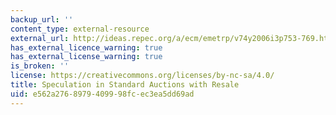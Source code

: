 ```yaml
---
backup_url: ''
content_type: external-resource
external_url: http://ideas.repec.org/a/ecm/emetrp/v74y2006i3p753-769.html
has_external_licence_warning: true
has_external_license_warning: true
is_broken: ''
license: https://creativecommons.org/licenses/by-nc-sa/4.0/
title: Speculation in Standard Auctions with Resale
uid: e562a276-8979-4099-98fc-ec3ea5dd69ad
---
```

